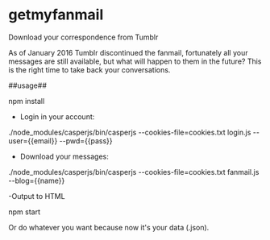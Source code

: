 # getmyfanmail
Download your correspondence from Tumblr

As of January 2016 Tumblr discontinued the fanmail, fortunately all your messages are still available, but what will happen to them in the future? This is the right time to take back your conversations.

##usage##

npm install

- Login in your account:

./node_modules/casperjs/bin/casperjs --cookies-file=cookies.txt login.js --user={{email}} --pwd={{pass}}

- Download your messages:

./node_modules/casperjs/bin/casperjs --cookies-file=cookies.txt fanmail.js --blog={{name}} 

-Output to HTML

npm start

Or do whatever you want because now it's your data (.json).
